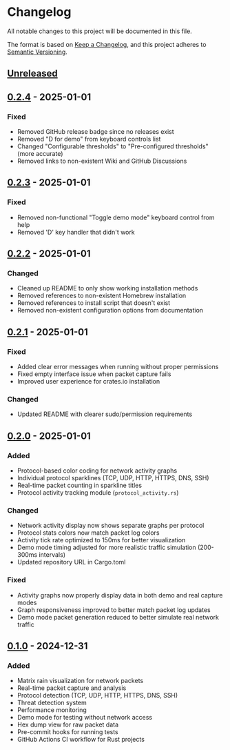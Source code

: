 # Changelog

All notable changes to this project will be documented in this file.

The format is based on [Keep a Changelog](https://keepachangelog.com/en/1.0.0/),
and this project adheres to [Semantic Versioning](https://semver.org/spec/v2.0.0.html).

## [Unreleased]

## [0.2.4] - 2025-01-01
### Fixed
- Removed GitHub release badge since no releases exist
- Removed "D for demo" from keyboard controls list
- Changed "Configurable thresholds" to "Pre-configured thresholds" (more accurate)
- Removed links to non-existent Wiki and GitHub Discussions

## [0.2.3] - 2025-01-01
### Fixed
- Removed non-functional "Toggle demo mode" keyboard control from help
- Removed 'D' key handler that didn't work

## [0.2.2] - 2025-01-01
### Changed
- Cleaned up README to only show working installation methods
- Removed references to non-existent Homebrew installation
- Removed references to install script that doesn't exist
- Removed non-existent configuration options from documentation

## [0.2.1] - 2025-01-01
### Fixed
- Added clear error messages when running without proper permissions
- Fixed empty interface issue when packet capture fails
- Improved user experience for crates.io installation

### Changed
- Updated README with clearer sudo/permission requirements

## [0.2.0] - 2025-01-01
### Added
- Protocol-based color coding for network activity graphs
- Individual protocol sparklines (TCP, UDP, HTTP, HTTPS, DNS, SSH)
- Real-time packet counting in sparkline titles
- Protocol activity tracking module (`protocol_activity.rs`)

### Changed
- Network activity display now shows separate graphs per protocol
- Protocol stats colors now match packet log colors
- Activity tick rate optimized to 150ms for better visualization
- Demo mode timing adjusted for more realistic traffic simulation (200-300ms intervals)
- Updated repository URL in Cargo.toml

### Fixed
- Activity graphs now properly display data in both demo and real capture modes
- Graph responsiveness improved to better match packet log updates
- Demo mode packet generation reduced to better simulate real network traffic

## [0.1.0] - 2024-12-31
### Added
- Matrix rain visualization for network packets
- Real-time packet capture and analysis
- Protocol detection (TCP, UDP, HTTP, HTTPS, DNS, SSH)
- Threat detection system
- Performance monitoring
- Demo mode for testing without network access
- Hex dump view for raw packet data
- Pre-commit hooks for running tests
- GitHub Actions CI workflow for Rust projects

[Unreleased]: https://github.com/marcuspat/netrain/compare/v0.2.4...HEAD
[0.2.4]: https://github.com/marcuspat/netrain/compare/v0.2.3...v0.2.4
[0.2.3]: https://github.com/marcuspat/netrain/compare/v0.2.2...v0.2.3
[0.2.2]: https://github.com/marcuspat/netrain/compare/v0.2.1...v0.2.2
[0.2.1]: https://github.com/marcuspat/netrain/compare/v0.2.0...v0.2.1
[0.2.0]: https://github.com/marcuspat/netrain/compare/v0.1.0...v0.2.0
[0.1.0]: https://github.com/marcuspat/netrain/releases/tag/v0.1.0